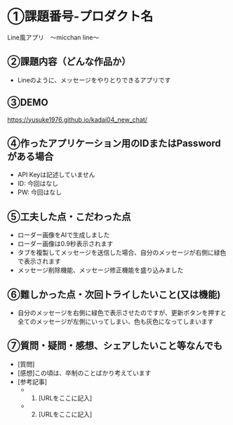 # ①課題番号-プロダクト名

Line風アプリ　～micchan line～

## ②課題内容（どんな作品か）

- Lineのように、メッセージをやりとりできるアプリです

## ③DEMO

https://yusuke1976.github.io/kadai04_new_chat/

## ④作ったアプリケーション用のIDまたはPasswordがある場合

- API Keyは記述していません
- ID: 今回はなし
- PW: 今回はなし
  
## ⑤工夫した点・こだわった点

- ローダー画像をAIで生成しました
- ローダー画像は0.9秒表示されます
- タブを複製してメッセージを送信した場合、自分のメッセージが右側に緑色で表示されます
- メッセージ削除機能、メッセージ修正機能を盛り込みました

## ⑥難しかった点・次回トライしたいこと(又は機能)

- 自分のメッセージを右側に緑色で表示させたのですが、更新ボタンを押すと
  全てのメッセージが左側にいってしまい、色も灰色になってしまいます

## ⑦質問・疑問・感想、シェアしたいこと等なんでも

- [質問]
- [感想]この頃は、卒制のことばかり考えています
- [参考記事]
  - 1. [URLをここに記入]
  - 2. [URLをここに記入]
